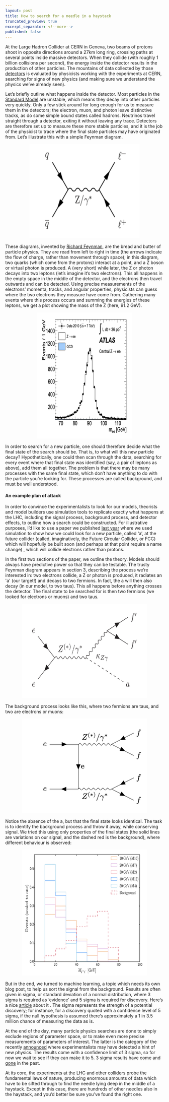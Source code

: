 ```yaml
---
layout: post
title: How to search for a needle in a haystack 
truncated_preview: true
excerpt_separator: <!--more-->
published: false
---
```


At the Large Hadron Collider at CERN in Geneva, two beams of protons shoot in opposite directions around a 27km long ring, 
crossing paths at several points inside massive detectors. When they collide (with roughly 1 billion collisions per second), 
the energy inside the detector results in the production of other particles. The mountains of data collected by those [detectors](https://atlas.cern/discover/detector) 
is evaluated by physicists working with the experiments at CERN, searching for signs of new physics 
(and making sure we understand the physics we’ve already seen). 

<!--more-->

Let’s briefly outline what happens inside the detector. Most particles in the [Standard Model](https://lhmason.github.io/blog/2021/02/15/bsm/) are unstable, which means they decay 
into other particles very quickly. Only a few stick around for long enough for us to measure them in the detectors; the electron, 
muon, and photon leave distinctive tracks, as do some simple bound states called hadrons. Neutrinos 
travel straight through a detector, exiting it without leaving any trace. Detectors are therefore set up to measure these more 
stable particles, and it is the job of the physicist to trace where the final state particles may have originated from. Let’s 
illustrate this with a simple Feynman diagram.

<p align="center">
<img src="https://github.com/lhmason/lhmason.github.io/blob/main/colliderfigs/feyn.png?raw=true" alt="Feyn" width="350" height="300">
</p>

These diagrams, invented by [Richard Feynman](https://www.youtube.com/watch?v=36GT2zI8lVA&ab_channel=firewalker), are the bread and butter of particle physics. They are read from left to right in time 
(the arrows indicate the flow of charge, rather than movement through space); in this diagram, two quarks (which come from the protons) 
interact at a point, and a Z boson or virtual photon is produced. A (very short) while later, the Z or photon decays into two leptons 
(let’s imagine it’s two electrons). This all happens in the empty space in the middle of the detector, and the electrons then travel 
outwards and can be detected. Using precise measurements of the electrons’ momenta, tracks, and angular properties, physicists can guess 
where the two electrons they measure have come from. Gathering many events where this process occurs and summing the energies of these 
leptons, we get a plot showing the mass of the Z (here, 91.2 GeV).

<p align="center">
<img src="https://github.com/lhmason/lhmason.github.io/blob/main/colliderfigs/Zboson.png?raw=true" alt="Z" width="300" height="400">
</p>

In order to search for a new particle, one should therefore decide what the final state of the search should be. That is, to what will this new 
particle decay? Hypothetically, one could then scan through the data, searching for every event where that final state was identified (say, a pair of 
leptons as above), add them all together. The problem is that there may be many processes with the same final state, which don’t have anything 
to do with the particle you’re looking for. These processes are called background, and must be well understood. 

#### An example plan of attack

In order to convince the experimentalists to look for our models, theorists and model builders use simulation tools to replicate exactly what happens at the 
LHC, including the signal process, background process, and detector effects, to outline how a search could be constructed. For illustrative purposes, 
I’d like to use a paper we published [last year](https://journals.aps.org/prd/abstract/10.1103/PhysRevD.102.035030)
where we used simulation to show how we could look for a new particle, called ‘a’, at the future collider (called, imaginatively, the Future Circular Collider, 
or FCC) which will hopefully be built soon (and perhaps at that point require a name change) , which will collide electrons rather than protons.

In the first two sections of the paper, we outline the theory. Models should always have predictive power so that they can be testable. The trusty Feynman 
diagram appears in section 3, describing the process we’re interested in: two electrons collide, a Z or photon is produced, it radiates an 'a' (our target!) and 
decays to two fermions. In fact, the a will then also decay (in our model, to two taus). This all happens before anything crosses the detector. The final state 
to be searched for is then two fermions (we looked for electrons or muons) and two taus.
<p align="center">
<img src="https://github.com/lhmason/lhmason.github.io/blob/main/colliderfigs/myfeyn.png?raw=true" alt="myfeyn" width="400" height="300">
</p>

The background process looks like this, where two fermions are taus, and two are electrons or muons:

<p align="center">
<img src="https://github.com/lhmason/lhmason.github.io/blob/main/colliderfigs/bkg.png?raw=true" alt="background" width="400" height="300">
</p>

Notice the absence of the a, but that the final state looks identical. The task is to identify the background process and throw it away, while conserving signal. 
We tried this using only properties of the final states (the solid lines are variations on our signal, and the dashed red is the background), where different 
behaviour is observed:

<p align="center">
<img src="https://github.com/lhmason/lhmason.github.io/blob/main/colliderfigs/mods.png?raw=true" alt="mods" width="400" height="400">
</p>

But in the end, we turned to machine learning, a topic which needs its own blog post, to help us sort the signal from the background. Results are often given 
in sigma, or standard deviation of a normal distribution, where 3 sigma is required as ‘evidence’ and 5 sigma is required for discovery. Here’s a nice 
[article](https://www.theguardian.com/science/life-and-physics/2014/sep/15/five-sigma-statistics-bayes-particle-physics) about it . The sigma represents the 
strength of a potential discovery; for instance, for a discovery quoted with a confidence level of 5 sigma, if the null hypothesis is assumed there’s 
approximately a 1 in 3.5 million chance of measuring the data as is.


At the end of the day, many particle physics searches are done to simply exclude regions of parameter space, or to make even more precise 
measurements of parameters of interest. The latter is the category of the recently [announced](https://home.cern/news/news/physics/intriguing-new-result-lhcb-experiment-cern) 
where experimentalists may have detected a hint of new physics. The results come with a confidence limit of 3 sigma, so for now we wait to see if they 
can make it to 5. 3 sigma results have come and [gone](https://arxiv.org/pdf/1512.04933.pdf) in the past.

At its core, the experiments at the LHC and other colliders probe the fundamental laws of nature, producing enormous amounts of data which have to be sifted 
through to find the needle lying deep in the middle of a haystack. Except in this case, there are hundreds of other needles also in the haystack, and you’d 
better be sure you’ve found the right one.

